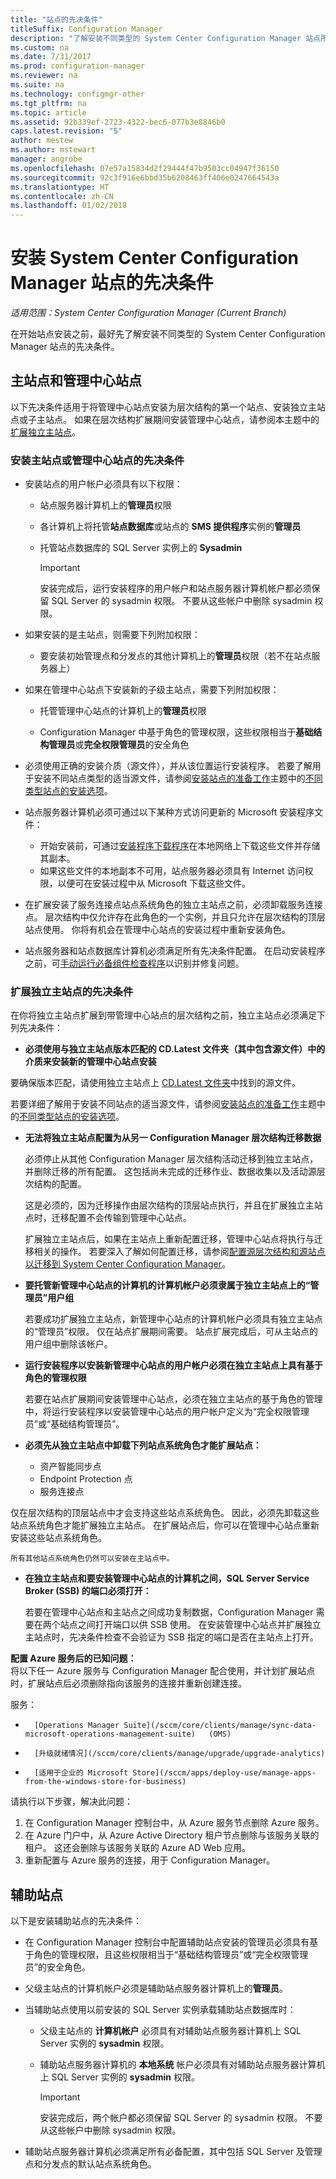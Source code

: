 ```yaml
---
title: "站点的先决条件"
titleSuffix: Configuration Manager
description: "了解安装不同类型的 System Center Configuration Manager 站点所需的先决条件。"
ms.custom: na
ms.date: 7/31/2017
ms.prod: configuration-manager
ms.reviewer: na
ms.suite: na
ms.technology: configmgr-other
ms.tgt_pltfrm: na
ms.topic: article
ms.assetid: 92b339ef-2723-4322-bec6-077b3e8846b0
caps.latest.revision: "5"
author: mestew
ms.author: mstewart
manager: angrobe
ms.openlocfilehash: 07e57a15834d2f29444f47b9503cc04947f36150
ms.sourcegitcommit: 92c3f916e6bbd35b6208463ff406e0247664543a
ms.translationtype: HT
ms.contentlocale: zh-CN
ms.lasthandoff: 01/02/2018
---
```

# <a name="prerequisites-for-installing-system-center-configuration-manager-sites"></a>安装 System Center Configuration Manager 站点的先决条件

*适用范围：System Center Configuration Manager (Current Branch)*

在开始站点安装之前，最好先了解安装不同类型的 System Center Configuration Manager 站点的先决条件。

## <a name="primary-sites-and-the-central-administration-site"></a>主站点和管理中心站点
以下先决条件适用于将管理中心站点安装为层次结构的第一个站点、安装独立主站点或子主站点。 如果在层次结构扩展期间安装管理中心站点，请参阅本主题中的[扩展独立主站点](../../../../core/servers/deploy/install/prerequisites-for-installing-sites.md#bkmk_expand)。

###  <a name="bkmk_PrereqPri"></a>安装主站点或管理中心站点的先决条件  

-   安装站点的用户帐户必须具有以下权限：  

    -   站点服务器计算机上的**管理员**权限  
    -   各计算机上将托管**站点数据库**或站点的 **SMS 提供程序**实例的**管理员**  
    -   托管站点数据库的 SQL Server 实例上的 **Sysadmin**  

        > [!IMPORTANT]  
        >  安装完成后，运行安装程序的用户帐户和站点服务器计算机帐户都必须保留 SQL Server 的 sysadmin 权限。 不要从这些帐户中删除 sysadmin 权限。  

-   如果安装的是主站点，则需要下列附加权限：  
    -  要安装初始管理点和分发点的其他计算机上的**管理员**权限（若不在站点服务器上）  

-   如果在管理中心站点下安装新的子级主站点，需要下列附加权限：  

    -   托管管理中心站点的计算机上的**管理员**权限  

    -   Configuration Manager 中基于角色的管理权限，这些权限相当于**基础结构管理员**或**完全权限管理员**的安全角色  

-   必须使用正确的安装介质（源文件），并从该位置运行安装程序。 若要了解用于安装不同站点类型的适当源文件，请参阅[安装站点的准备工作](../../../../core/servers/deploy/install/prepare-to-install-sites.md)主题中的[不同类型站点的安装选项](../../../../core/servers/deploy/install/prepare-to-install-sites.md#bkmk_options)。

-   站点服务器计算机必须可通过以下某种方式访问更新的 Microsoft 安装程序文件：
    -  开始安装前，可通过[安装程序下载程序](../../../../core/servers/deploy/install/setup-downloader.md)在本地网络上下载这些文件并存储其副本。
    -  如果这些文件的本地副本不可用，站点服务器必须具有 Internet 访问权限，以便可在安装过程中从 Microsoft 下载这些文件。

- 在扩展安装了服务连接点站点系统角色的独立主站点之前，必须卸载服务连接点。 层次结构中仅允许存在此角色的一个实例，并且只允许在层次结构的顶层站点使用。 你将有机会在管理中心站点的安装过程中重新安装角色。
- 站点服务器和站点数据库计算机必须满足所有先决条件配置。 在启动安装程序之前，可[手动运行必备组件检查程序](../../../../core/servers/deploy/install/prerequisite-checker.md)以识别并修复问题。  


### <a name="bkmk_expand"></a> 扩展独立主站点的先决条件
在你将独立主站点扩展到带管理中心站点的层次结构之前，独立主站点必须满足下列先决条件：

-   **必须使用与独立主站点版本匹配的 CD.Latest 文件夹（其中包含源文件）中的介质来安装新的管理中心站点安装**

 要确保版本匹配，请使用独立主站点上 [CD.Latest 文件夹](/sccm/core/servers/manage/the-cd.latest-folder)中找到的源文件。

 若要详细了解用于安装不同站点的适当源文件，请参阅[安装站点的准备工作](../../../../core/servers/deploy/install/prepare-to-install-sites.md)主题中的[不同类型站点的安装选项](../../../../core/servers/deploy/install/prepare-to-install-sites.md#bkmk_options)。


-   **无法将独立主站点配置为从另一 Configuration Manager 层次结构迁移数据**  

     必须停止从其他 Configuration Manager 层次结构活动迁移到独立主站点，并删除迁移的所有配置。 这包括尚未完成的迁移作业、数据收集以及活动源层次结构的配置。  

     这是必须的，因为迁移操作由层次结构的顶层站点执行，并且在扩展独立主站点时，迁移配置不会传输到管理中心站点。  

     扩展独立主站点后，如果在主站点上重新配置迁移，管理中心站点将执行与迁移相关的操作。 若要深入了解如何配置迁移，请参阅[配置源层次结构和源站点以迁移到 System Center Configuration Manager](../../../../core/migration/configuring-source-hierarchies-and-source-sites-for-migration.md)。  

-   **要托管新管理中心站点的计算机的计算机帐户必须隶属于独立主站点上的“管理员”用户组**  

     若要成功扩展独立主站点，新管理中心站点的计算机帐户必须具有独立主站点的“管理员”权限。 仅在站点扩展期间需要。 站点扩展完成后，可从主站点的用户组中删除该帐户。  

-   **运行安装程序以安装新管理中心站点的用户帐户必须在独立主站点上具有基于角色的管理权限**  

     若要在站点扩展期间安装管理中心站点，必须在独立主站点的基于角色的管理中，将运行安装程序以安装管理中心站点的用户帐户定义为“完全权限管理员”或“基础结构管理员”。  

-   **必须先从独立主站点中卸载下列站点系统角色才能扩展站点：**  

    -   资产智能同步点  
    -   Endpoint Protection 点  
    -   服务连接点  

   仅在层次结构的顶层站点中才会支持这些站点系统角色。 因此，必须先卸载这些站点系统角色才能扩展独立主站点。 在扩展站点后，你可以在管理中心站点重新安装这些站点系统角色。  

    所有其他站点系统角色仍然可以安装在主站点中。  

-   **在独立主站点和要安装管理中心站点的计算机之间，SQL Server Service Broker (SSB) 的端口必须打开：**  

     若要在管理中心站点和主站点之间成功复制数据，Configuration Manager 需要在两个站点之间打开端口以供 SSB 使用。 在安装管理中心站点并扩展独立主站点时，先决条件检查不会验证为 SSB 指定的端口是否在主站点上打开。  

**配置 Azure 服务后的已知问题：**  
将以下任一 Azure 服务与 Configuration Manager 配合使用，并计划扩展站点时，扩展站点后必须删除指向该服务的连接并重新创建连接。

服务：  
-       [Operations Manager Suite](/sccm/core/clients/manage/sync-data-microsoft-operations-management-suite)   (OMS)
-       [升级就绪情况](/sccm/core/clients/manage/upgrade/upgrade-analytics)
-       [适用于企业的 Microsoft Store](/sccm/apps/deploy-use/manage-apps-from-the-windows-store-for-business)

请执行以下步骤，解决此问题：
 1.    在 Configuration Manager 控制台中，从 Azure 服务节点删除 Azure 服务。
 2.    在 Azure 门户中，从 Azure Active Directory 租户节点删除与该服务关联的租户。  这还会删除与该服务关联的 Azure AD Web 应用。  
 3.   重新配置与 Azure 服务的连接，用于 Configuration Manager。


## <a name="bkmk_secondary"></a>辅助站点
以下是安装辅助站点的先决条件：
-   在 Configuration Manager 控制台中配置辅助站点安装的管理员必须具有基于角色的管理权限，且这些权限相当于“基础结构管理员”或“完全权限管理员”的安全角色。  
-   父级主站点的计算机帐户必须是辅助站点服务器计算机上的**管理员**。  
-   当辅助站点使用以前安装的 SQL Server 实例承载辅助站点数据库时：  

    -   父级主站点的 **计算机帐户** 必须具有对辅助站点服务器计算机上 SQL Server 实例的 **sysadmin** 权限。  

    -   辅助站点服务器计算机的 **本地系统** 帐户必须具有对辅助站点服务器计算机上 SQL Server 实例的 **sysadmin** 权限。  

        > [!IMPORTANT]  
        >  安装完成后，两个帐户都必须保留 SQL Server 的 sysadmin 权限。 不要从这些帐户中删除 sysadmin 权限。  

-   辅助站点服务器计算机必须满足所有必备配置，其中包括 SQL Server 及管理点和分发点的默认站点系统角色。  
